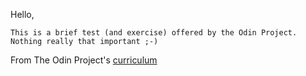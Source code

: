 Hello, 

	This is a brief test (and exercise) offered by the Odin Project. Nothing really that important ;-)
	
From The Odin Project's [curriculum](http://www.theodinproject.com/web-development-101/html-css)